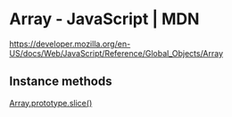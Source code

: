 # Array - JavaScript | MDN

<https://developer.mozilla.org/en-US/docs/Web/JavaScript/Reference/Global_Objects/Array>

## Instance methods

[Array.prototype.slice()](https://developer.mozilla.org/en-US/docs/Web/JavaScript/Reference/Global_Objects/Array/slice)
